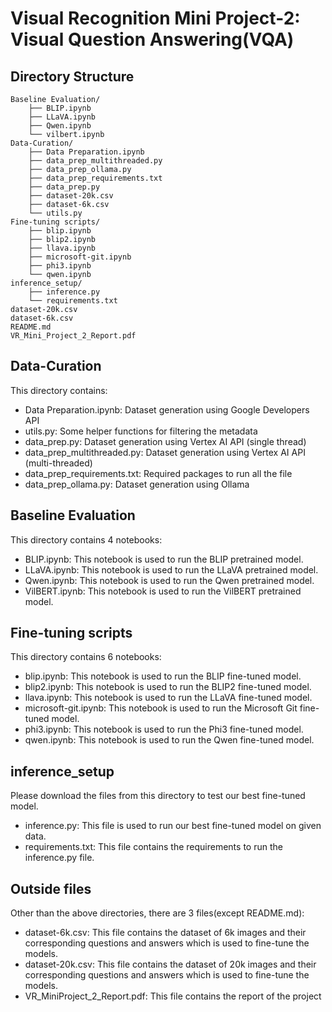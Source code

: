 # Visual Recognition Mini Project-2: Visual Question Answering(VQA)
## Directory Structure
```
Baseline Evaluation/
    ├── BLIP.ipynb
    ├── LLaVA.ipynb
    ├── Qwen.ipynb
    └── vilbert.ipynb
Data-Curation/
    ├── Data Preparation.ipynb
    ├── data_prep_multithreaded.py
    ├── data_prep_ollama.py
    ├── data_prep_requirements.txt
    ├── data_prep.py
    ├── dataset-20k.csv
    ├── dataset-6k.csv
    └── utils.py
Fine-tuning scripts/
    ├── blip.ipynb
    ├── blip2.ipynb
    ├── llava.ipynb
    ├── microsoft-git.ipynb
    ├── phi3.ipynb
    └── qwen.ipynb
inference_setup/
    ├── inference.py
    └── requirements.txt
dataset-20k.csv
dataset-6k.csv
README.md
VR_Mini_Project_2_Report.pdf
```
## Data-Curation
This directory contains:
- Data Preparation.ipynb: Dataset generation using Google Developers API
- utils.py: Some helper functions for filtering the metadata
- data_prep.py: Dataset generation using Vertex AI API (single thread)
- data_prep_multithreaded.py: Dataset generation using Vertex AI API (multi-threaded)
- data_prep_requirements.txt: Required packages to run all the file
- data_prep_ollama.py: Dataset generation using Ollama

## Baseline Evaluation
This directory contains 4 notebooks:
- BLIP.ipynb: This notebook is used to run the BLIP pretrained model.
- LLaVA.ipynb: This notebook is used to run the LLaVA pretrained model.
- Qwen.ipynb: This notebook is used to run the Qwen pretrained model.
- VilBERT.ipynb: This notebook is used to run the VilBERT pretrained model.

## Fine-tuning scripts
This directory contains 6 notebooks:
- blip.ipynb: This notebook is used to run the BLIP fine-tuned model.
- blip2.ipynb: This notebook is used to run the BLIP2 fine-tuned model.
- llava.ipynb: This notebook is used to run the LLaVA fine-tuned model.
- microsoft-git.ipynb: This notebook is used to run the Microsoft Git fine-tuned model.
- phi3.ipynb: This notebook is used to run the Phi3 fine-tuned model.
- qwen.ipynb: This notebook is used to run the Qwen fine-tuned model.

## inference_setup
Please download the files from this directory to test our best fine-tuned model.

- inference.py: This file is used to run our best fine-tuned model on given data.
- requirements.txt: This file contains the requirements to run the inference.py file.

## Outside files
Other than the above directories, there are 3 files(except README.md):

- dataset-6k.csv: This file contains the dataset of 6k images and their corresponding questions and answers which is used to fine-tune the models.
- dataset-20k.csv: This file contains the dataset of 20k images and their corresponding questions and answers which is used to fine-tune the models.
- VR_MiniProject_2_Report.pdf: This file contains the report of the project 
